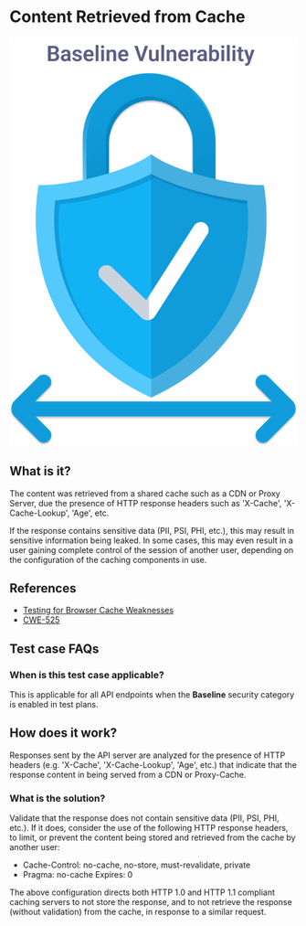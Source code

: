 
# Content Retrieved from Cache
![Content Retrieved from Cache](../assets/baseline/baseline-vuln.svg)

## What is it?
The content was retrieved from a shared cache such as a CDN or Proxy Server, due the presence of HTTP response headers such as 'X-Cache', 'X-Cache-Lookup', 'Age', etc. 

If the response contains sensitive data (PII, PSI, PHI, etc.), this may result in sensitive information being leaked. In some cases, this may even result in a user gaining complete control of the session of another user, depending on the configuration of the caching components in use. 

## References
- [Testing for Browser Cache Weaknesses](https://owasp.org/www-project-web-security-testing-guide/v42/4-Web_Application_Security_Testing/04-Authentication_Testing/06-Testing_for_Browser_Cache_Weaknesses)     
- [CWE-525](https://cwe.mitre.org/data/definitions/525.html)

## Test case FAQs
### When is this test case applicable?
This is applicable for all API endpoints when the **Baseline** security category is enabled in test plans.

## How does it work?
Responses sent by the API server are analyzed for the presence of HTTP headers (e.g. 'X-Cache', 'X-Cache-Lookup', 'Age', etc.) that indicate that the response content in being served from a CDN or Proxy-Cache. 

### What is the solution?
Validate that the response does not contain sensitive data (PII, PSI, PHI, etc.). If it does, consider the use of the following HTTP response headers, to limit, or prevent the content being stored and retrieved from the cache by another user:
- Cache-Control: no-cache, no-store, must-revalidate, private
- Pragma: no-cache Expires: 0

The above configuration directs both HTTP 1.0 and HTTP 1.1 compliant caching servers to not store the response, and to not retrieve the response (without validation) from the cache, in response to a similar request.


